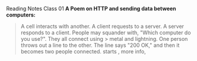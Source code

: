 Reading Notes Class 01
**A Poem on HTTP and sending data between computers:**
> A cell interacts with another. A client requests to a 
> server. A server responds to a client. People may squander 
> with, "Which computer do you use?". They all connect using > metal and lightning. One person throws out a line to the 
> other. The line says "200 OK," and then it becomes two 
> people connected. <link> starts , more info, <script> then > some more. 0000000's and 111111111's. 

Describe how HTML, CSS, and JS files are "parsed" in the browser.

**Ever wonder how HTML, CSS, and JS files are "*parsed" in the browser? *(In what order does your computer read the site you are on)**
> The browser goes into HTML first going through the <link> to external CSS stylesheets and any <script>
> As the website parses the HTML, it sends back requests to the server for CSS files it has found from the <link> elements. So like a flubber, the ball bounces from one spot to the other and throws back signals to the other flubber what it is doing. Then, JavaScript files were found from <script> elements, which parsed the CSS and JavaScript.
>Sophia, what does that mean? It means that the computer has a certain way of showing you information, like a connects the dots; if you skip around, you will not guess what the image is.

### How can you find images to add to a Website?

Our class recommends to find an image, go to [google images](https://www.google.com/imghp?gws_rd=ssl). Many photos are copyrighted, so we recommend clicking on the Tools button and then the resulting Usage rights option that appears below. You should choose the option Creative Commons licenses. It is good practice to shout out where you got your photos. Images in web 2.0 is a very murky area, so please reach out to me so we can chat more on this.

How do you create a String vs. a Number in JavaScript?

What is a Variable, and why are they essential in JavaScript?
1. [Class 01](https://github.com/SophiaG20/Reading-Notes201/blob/3167d342ec425625919c241c80682b9ca656fe20/Class01.md)
2. [Class 02]()
3. [Class 03]()
4. [Class 04]()
5. [Class 05]()
6. [Class 06]()
7. [Class 07]()
8. [Class 08]()
9. [Class 09]()
10. [Class 10]()
11. [Class 11]()
12. [Class 12]()
13. [Class 13]()
14. [Class 14]()
15. [Class 15]()